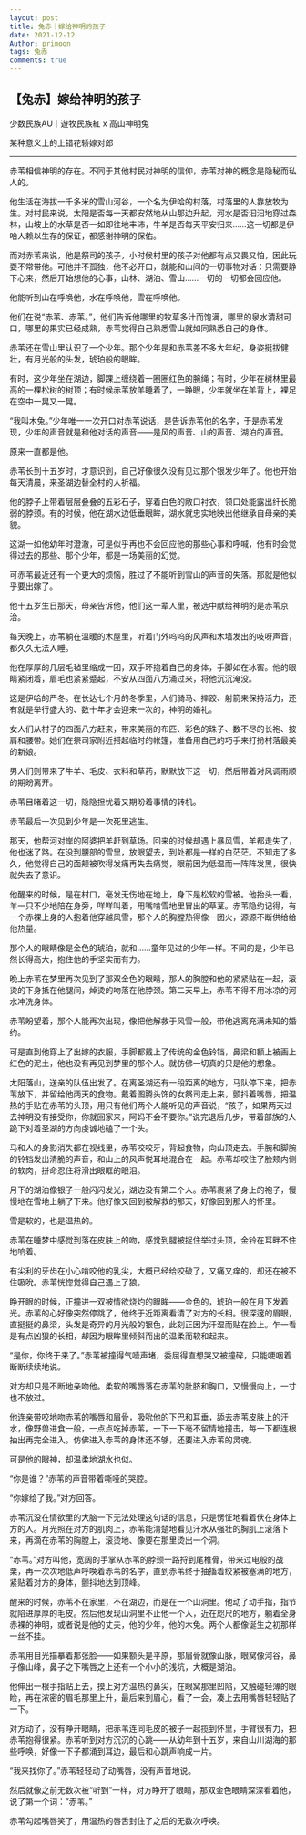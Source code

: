 ```yaml
---
layout: post
title: 兔赤｜嫁给神明的孩子
date: 2021-12-12
Author: primoon
tags: 兔赤
comments: true
---
```


## 【兔赤】嫁给神明的孩子

少数民族AU｜遊牧民族紅 x 高山神明兔

某种意义上的上错花轿嫁对郎

----

赤苇相信神明的存在。不同于其他村民对神明的信仰，赤苇对神的概念是隐秘而私人的。



他生活在海拔一千多米的雪山河谷，一个名为伊哈的村落，村落里的人靠放牧为生。对村民来说，太阳是否每一天都安然地从山那边升起，河水是否汩汩地穿过森林，山坡上的水草是否一如即往地丰沛，牛羊是否每天平安归来……这一切都是伊哈人赖以生存的保证，都感谢神明的保佑。



而对赤苇来说，他是祭司的孩子，小时候村里的孩子对他都有点又畏又怕，因此玩耍不常带他。可他并不孤独，他不必开口，就能和山间的一切事物对话：只需要静下心来，然后开始想他的心事，山林、湖泊、雪山……一切的一切都会回应他。

他能听到山在呼唤他，水在呼唤他，雪在呼唤他。

他们在说“赤苇、赤苇。”，他们告诉他哪里的牧草多汁而饱满，哪里的泉水清甜可口，哪里的果实已经成熟，赤苇觉得自己熟悉雪山就如同熟悉自己的身体。



赤苇还在雪山里认识了一个少年。那个少年是和赤苇差不多大年纪，身姿挺拔健壮，有月光般的头发，琥珀般的眼眸。

有时，这少年坐在湖边，脚踝上缠绕着一圈圈红色的腕绳；有时，少年在树林里最高的一棵松树的树顶；有时候赤苇放羊睡着了，一睁眼，少年就坐在羊背上，裸足在空中一晃又一晃。

“我叫木兔。”少年唯一一次开口对赤苇说话，是告诉赤苇他的名字，于是赤苇发现，少年的声音就是和他对话的声音——是风的声音、山的声音、湖泊的声音。

原来一直都是他。



赤苇长到十五岁时，才意识到，自己好像很久没有见过那个银发少年了。他也开始每天清晨，来圣湖边替全村的人祈福。

他的脖子上带着层层叠叠的五彩石子，穿着白色的敞口衬衣，领口处能露出纤长脆弱的脖颈。有的时候，他在湖水边低垂眼眸，湖水就忠实地映出他继承自母亲的美貌。

这湖一如他幼年时澄澈，可是似乎再也不会回应他的那些心事和呼喊，他有时会觉得过去的那些、那个少年，都是一场美丽的幻觉。



可赤苇最近还有一个更大的烦恼，胜过了不能听到雪山的声音的失落。那就是他似乎要出嫁了。

他十五岁生日那天，母亲告诉他，他们这一辈人里，被选中献给神明的是赤苇京治。



每天晚上，赤苇躺在温暖的木屋里，听着门外呜呜的风声和木墙发出的吱呀声音，都久久无法入睡。

他在厚厚的几层毛毡里缩成一团，双手环抱着自己的身体，手脚如在冰窖。他的眼睛紧闭着，眉毛也紧紧蹙起，不安从四面八方涌过来，将他沉沉淹没。



这是伊哈的严冬。在长达七个月的冬季里，人们骑马、摔跤、射箭来保持活力，还有就是举行盛大的、数十年才会迎来一次的，神明的婚礼。



女人们从村子的四面八方赶来，带来美丽的布匹、彩色的珠子、数不尽的长袍、披肩和腰带。她们在祭司家附近搭起临时的帐篷，准备用自己的巧手来打扮村落最美的新娘。

男人们则带来了牛羊、毛皮、衣料和草药，默默放下这一切，然后带着对风调雨顺的期盼离开。



赤苇目睹着这一切，隐隐担忧着又期盼着事情的转机。



赤苇最后一次见到少年是一次死里逃生。

那天，他帮河对岸的阿婆把羊赶到草场。回来的时候却遇上暴风雪，羊都走失了，他也迷了路。在没到腰部的雪里，放眼望去，到处都是一样的白茫茫。不知走了多久，他觉得自己的面颊被吹得发痛再失去痛觉，眼前因为低温而一阵阵发黑，很快就失去了意识。



他醒来的时候，是在村口，毫发无伤地在地上，身下是松软的雪被。他抬头一看，羊一只不少地陪在身旁，咩咩叫着，用嘴啃雪地里冒出的草茎。赤苇隐约记得，有一个赤裸上身的人抱着他穿越风雪，那个人的胸膛热得像一团火，源源不断供给给他热量。

那个人的眼睛像是金色的琥珀，就和……童年见过的少年一样。不同的是，少年已然长得高大，抱住他的手坚实而有力。



晚上赤苇在梦里再次见到了那双金色的眼睛，那人的胸膛和他的紧紧贴在一起，滚烫的下身抵在他腿间，焯烫的吻落在他脖颈。第二天早上，赤苇不得不用冰凉的河水冲洗身体。



赤苇盼望着，那个人能再次出现，像把他解救于风雪一般，带他逃离充满未知的婚约。



可是直到他穿上了出嫁的衣服，手脚都戴上了传统的金色铃铛，鼻梁和额上被画上红色的泥土，他也没有再见到梦里的那个人。就仿佛一切真的只是他的想象。



太阳落山，送亲的队伍出发了。在离圣湖还有一段距离的地方，马队停下来，把赤苇放下，并留给他两天的食物。戴着图腾头饰的女祭司走上来，颤抖着嘴唇，把温热的手贴在赤苇的头顶，用只有他们两个人能听见的声音说，“孩子，如果两天过去神明没有接受你，你就回家来，阿妈不会不要你。”说完退后几步，带着部族的人跪下对着圣湖的方向虔诚地磕了一个头。



马和人的身影消失都在视线里，赤苇咬咬牙，背起食物，向山顶走去。手腕和脚腕的铃铛发出清脆的声音，和山上的风声悦耳地混合在一起。赤苇却咬住了脸颊内侧的软肉，拼命忍住将滑出眼眶的眼泪。



月下的湖泊像银子一般闪闪发光，湖边没有第二个人。赤苇裹紧了身上的袍子，慢慢地在雪地上躺了下来。他好像又回到被解救的那天，好像回到那人的怀里。

雪是软的，也是温热的。



赤苇在睡梦中感觉到落在皮肤上的吻，感觉到腿被捉住举过头顶，金铃在耳畔不住地响着。

有尖利的牙齿在小心啃咬他的乳尖，大概已经给咬破了，又痛又痒的，却还在被不住吸吮。赤苇恍惚觉得自己遇上了狼。

睁开眼的时候，正撞进一双被情欲烧灼的眼眸——金色的，琥珀一般在月下发着光。赤苇的心好像突然停跳了，他终于近距离看清了对方的长相。很深邃的眉眼，直挺挺的鼻梁，头发是奇异的月光般的银色，此刻正因为汗湿而贴在脸上。乍一看是有点凶狠的长相，却因为眼眸里倾斜而出的温柔而软和起来。



“是你，你终于来了。”赤苇被撞得气噎声堵，委屈得直想哭又被撞碎，只能哽咽着断断续续地说。

对方却只是不断地亲吻他。柔软的嘴唇落在赤苇的肚脐和胸口，又慢慢向上，一寸也不放过。

他连亲带咬地吻赤苇的嘴唇和眉骨，吸吮他的下巴和耳垂，舔去赤苇皮肤上的汗水，像野兽进食一般，一点点吃掉赤苇。一下一下毫不留情地撞击，每一下都连根抽出再完全进入。仿佛进入赤苇的身体还不够，还要进入赤苇的灵魂。

可是他的眼神，却温柔地湖水也似。



“你是谁？”赤苇的声音带着嘶哑的哭腔。

“你嫁给了我。”对方回答。

赤苇沉没在情欲里的大脑一下无法处理这句话的信息，只是愣怔地看着伏在身体上方的人。月光照在对方的肌肉上，赤苇能清楚地看见汗水从强壮的胸肌上滚落下来，再滴在赤苇的胸膛上，滚烫地、像要在那里烫出一个洞。

“赤苇。”对方叫他，宽阔的手掌从赤苇的脖颈一路捋到尾椎骨，带来过电般的战栗，再一次次地低声呼唤着赤苇的名字，直到赤苇终于抽搐着绞紧被塞满的地方，紧贴着对方的身体，颤抖地达到顶峰。



醒来的时候，赤苇不在家里，不在湖边，而是在一个山洞里。他动了动手指，指节就陷进厚厚的毛皮。然后他发现山洞里不止他一个人，近在咫尺的地方，躺着全身赤裸的神明，或者说是他的丈夫，他的少年，他的木兔。两个人都像诞生之初那样一丝不挂。



赤苇用目光描摹着那张脸——如果额头是平原，那眉骨就像山脉，眼窝像河谷，鼻子像山峰，鼻子之下嘴唇之上还有一个小小的浅坑，大概是湖泊。

他伸出一根手指贴上去，摸上对方温热的鼻尖，在眼窝那里凹陷，又触碰轻薄的眼睑，再在浓密的眉毛那里上升，最后来到眉心，看了一会，凑上去用嘴唇轻轻贴了一下。

对方动了，没有睁开眼睛，把赤苇连同毛皮的被子一起揽到怀里，手臂很有力，把赤苇抱得很紧。赤苇听到对方沉沉的心跳——从幼年到十五岁，来自山川湖海的那些呼唤，好像一下子都涌到耳边，最后和心跳声响成一片。

“我来找你了。”赤苇轻轻动了动嘴唇，没有声音地说。

然后就像之前无数次被“听到”一样，对方睁开了眼睛，那双金色眼睛深深看着他，说了第一个词：“赤苇。”

赤苇勾起嘴唇笑了，用温热的唇舌封住了之后的无数次呼唤。